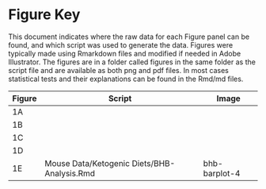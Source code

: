 Figure Key
============

This document indicates where the raw data for each Figure panel can be found, and which script was used to generate the data.  Figures were typically made using Rmarkdown files and modified if needed in Adobe Illustrator. The figures are in a folder called figures in the same folder as the script file and are available as both png and pdf files.  In most cases statistical tests and their explanations can be found in the Rmd/md files.

| Figure | Script | Image |
|--------|--------|-------|
|   1A     |       |     |
|   1B     |       |     |
|   1C     |       |     |
|   1D     |       |     |
|   1E     |     Mouse Data/Ketogenic Diets/BHB-Analysis.Rmd    |   bhb-barplot-4  |